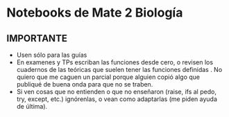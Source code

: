 # Notebooks de Mate 2 Biología
## IMPORTANTE
- Usen sólo para las guías
- En examenes y TPs escriban las funciones desde cero, o revisen los cuadernos de las teóricas que suelen tener las funciones definidas . No quiero que me caguen un parcial porque alguien copió algo que publiqué de buena onda para que no se traben.
- Si ven cosas que no entienden o que no enseñaron (raise, ifs al pedo, try, except, etc.) ignórenlas, o vean como adaptarlas (me piden ayuda de última).
